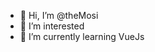 - 👋 Hi, I’m @theMosi
- 👀 I’m interested
- 🌱 I’m currently learning VueJs

<!---
theMosi/theMosi is a ✨ special ✨ repository because its `README.md` (this file) appears on your GitHub profile.
You can click the Preview link to take a look at your changes.
--->
